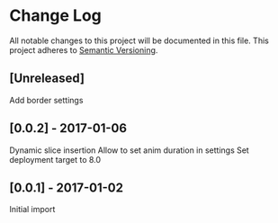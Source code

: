 # Change Log
All notable changes to this project will be documented in this file.
This project adheres to [Semantic Versioning](http://semver.org/).

## [Unreleased]
Add border settings

## [0.0.2] - 2017-01-06
Dynamic slice insertion
Allow to set anim duration in settings
Set deployment target to 8.0

## [0.0.1] - 2017-01-02
Initial import
